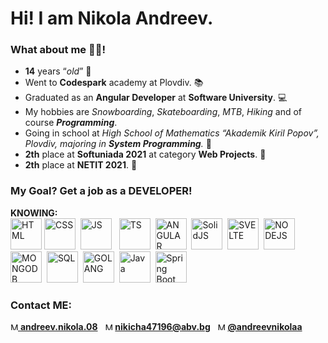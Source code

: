 # Hi! I am Nikola Andreev.
### What about me 👷‍♂️!
- **14** years “*old*” 👦
- Went to **Codespark** academy at Plovdiv. 📚
- Graduated as an **Angular Developer** at **Software University**. 💻
- My hobbies are *Snowboarding*, *Skateboarding*, *MTB*, *Hiking* and of course ***Programming***.
- Going in school at *High School of Mathematics “Akademik Kiril Popov”, Plovdiv, majoring in **System Programming**.* 🎒
- **2th** place at **Softuniada 2021** at category **Web Projects**. 🥈
- **2th** place at **NETIT 2021**. 🥈
### My Goal? Get a job as a DEVELOPER!
**KNOWING:**  
<img src="https://www.w3.org/html/logo/downloads/HTML5_Badge_512.png" height="50px" title="HTML" alt="HTML" /> <img src="https://upload.wikimedia.org/wikipedia/commons/thumb/6/62/CSS3_logo.svg/2048px-CSS3_logo.svg.png" height="50px" title="CSS" alt="CSS" />&nbsp;
<img src="https://upload.wikimedia.org/wikipedia/commons/6/6a/JavaScript-logo.png" height="50px" title="JS" alt="JS" /> &nbsp;
<img src="https://miro.medium.com/max/512/1*7Zh4wEiM_3t-6XPCAfC7aA.png" height="50px" title="TS" alt="TS" />&nbsp;
<img src="https://angular.io/assets/images/logos/angularjs/AngularJS-Shield.svg" height="50px" title="ANGULAR" alt="ANGULAR" />&nbsp;
<img src="https://yt3.googleusercontent.com/B8OVfruPK5Zls5beHf_7a-kQ0Lo57DcoHxb-tp0skMeAGVZMM1EqMsFA0wyEl91N10z2Bc19X1w=s900-c-k-c0x00ffffff-no-rj" height="50px" title="SolidJS" alt="SolidJS" />&nbsp;
<img src="https://upload.wikimedia.org/wikipedia/commons/thumb/1/1b/Svelte_Logo.svg/1200px-Svelte_Logo.svg.png" height="50px" title="SVELTE" alt="SVELTE" />&nbsp;
<img src="https://cdn.freebiesupply.com/logos/large/2x/nodejs-1-logo-png-transparent.png" height="50px" title="NODEJS" alt="NODEJS" />&nbsp;
<img src="https://emanueleciriachi.net/wp-content/uploads/2019/01/logo-mongodb-png-mongodb-logo-png-400.png" height="50px" title="MONGODB" alt="MONGODB" />&nbsp;
<img src="https://w7.pngwing.com/pngs/170/924/png-transparent-microsoft-sql-server-microsoft-azure-sql-database-microsoft-text-logo-microsoft-azure.png" height="50px" title="SQL" alt="SQL" />&nbsp;
<img src="https://www.pragimtech.com/wp-content/uploads/2020/08/golang.png" height="50px" title="GOLANG" alt="GOLANG" />&nbsp;
<img src="https://cdn-icons-png.flaticon.com/512/226/226777.png" height="50px" title="JAVA" alt="Java" />&nbsp;
<img src="https://4.bp.blogspot.com/-ou-a_Aa1t7A/W6IhNc3Q0gI/AAAAAAAAD6Y/pwh44arKiuM_NBqB1H7Pz4-7QhUxAgZkACLcBGAs/s1600/spring-boot-logo.png" height="50px" title="Spring Boot" alt="Spring Boot" />&nbsp;

### Contact ME:  
[<img src="https://www.pagetraffic.com/blog/wp-content/uploads/2022/06/white-instagram-logo-png-transparent.png" alt="My instagram" title="My instagram" height="12px" 
/> **andreev.nikola.08**](https://www.instagram.com/andreev.nikola.08/)&nbsp;&nbsp;
<img src="https://icon-library.com/images/email-white-icon/email-white-icon-5.jpg" alt="My E-MAIL" title="My E-MAIL" height="12px" 
/> **nikicha47196@abv.bg**&nbsp;&nbsp;
<img src="https://www.praetorian.com/wp-content/uploads/2021/10/2021-Twitter-logo-white-1024x843.png" alt="My E-MAIL" title="My E-MAIL" height="12px" 
/> [**@andreevnikolaa**](https://twitter.com/andreevnikolaa)
